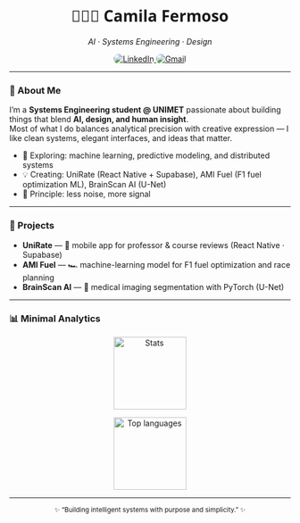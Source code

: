 <h1 align="center" style="font-family: 'Segoe UI', Helvetica, sans-serif;">👩🏻‍💻 Camila Fermoso</h1>
<p align="center"><em>AI · Systems Engineering · Design</em></p>

<p align="center">
  <a href="https://linkedin.com/in/camilafermoso">
    <img src="https://img.shields.io/badge/LinkedIn-252B42?style=flat&logo=linkedin&logoColor=EDEFF2&labelColor=252B42&color=252B42&link=https://linkedin.com/in/camilafermoso" alt="LinkedIn" style="border-radius:8px;"/>
  </a>
  <a href="mailto:camilafermoso@gmail.com">
    <img src="https://img.shields.io/badge/Gmail-252B42?style=flat&logo=gmail&logoColor=EDEFF2&labelColor=252B42&color=252B42" alt="Gmail" style="border-radius:8px;"/>
  </a>
</p>

---

### 👋 About Me
I’m a **Systems Engineering student @ UNIMET** passionate about building things that blend **AI, design, and human insight**.  
Most of what I do balances analytical precision with creative expression — I like clean systems, elegant interfaces, and ideas that matter.

- 🧠 Exploring: machine learning, predictive modeling, and distributed systems  
- 💡 Creating: UniRate (React Native + Supabase), AMI Fuel (F1 fuel optimization ML), BrainScan AI (U-Net)  
- 🌱 Principle: less noise, more signal  

---

### 🚀 Projects
- **UniRate** — 📱 mobile app for professor & course reviews (React Native · Supabase)  
- **AMI Fuel** — 🏎️ machine-learning model for F1 fuel optimization and race planning  
- **BrainScan AI** — 🧬 medical imaging segmentation with PyTorch (U-Net)

---

### 📊 Minimal Analytics
<p align="center">
  <img 
    src="https://github-readme-stats.vercel.app/api?username=camifermoso&show_icons=false&hide_title=true&hide_border=true&include_all_commits=true&text_color=555&title_color=333&bg_color=00000000" 
    alt="Stats" height="130" />
</p>

<p align="center">
  <img 
    src="https://github-readme-stats.vercel.app/api/top-langs/?username=camifermoso&layout=compact&hide_title=true&hide_border=true&bg_color=00000000&text_color=555&title_color=333" 
    alt="Top languages" height="130" />
</p>

---

<p align="center"><sub>✨ “Building intelligent systems with purpose and simplicity.” ✨</sub></p>

